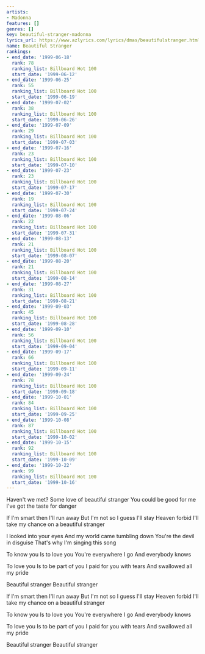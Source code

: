 ```yaml
---
artists:
- Madonna
features: []
genres: []
key: beautiful-stranger-madonna
lyrics_url: https://www.azlyrics.com/lyrics/dmas/beautifulstranger.html
name: Beautiful Stranger
rankings:
- end_date: '1999-06-18'
  rank: 78
  ranking_list: Billboard Hot 100
  start_date: '1999-06-12'
- end_date: '1999-06-25'
  rank: 55
  ranking_list: Billboard Hot 100
  start_date: '1999-06-19'
- end_date: '1999-07-02'
  rank: 38
  ranking_list: Billboard Hot 100
  start_date: '1999-06-26'
- end_date: '1999-07-09'
  rank: 29
  ranking_list: Billboard Hot 100
  start_date: '1999-07-03'
- end_date: '1999-07-16'
  rank: 23
  ranking_list: Billboard Hot 100
  start_date: '1999-07-10'
- end_date: '1999-07-23'
  rank: 23
  ranking_list: Billboard Hot 100
  start_date: '1999-07-17'
- end_date: '1999-07-30'
  rank: 19
  ranking_list: Billboard Hot 100
  start_date: '1999-07-24'
- end_date: '1999-08-06'
  rank: 22
  ranking_list: Billboard Hot 100
  start_date: '1999-07-31'
- end_date: '1999-08-13'
  rank: 21
  ranking_list: Billboard Hot 100
  start_date: '1999-08-07'
- end_date: '1999-08-20'
  rank: 21
  ranking_list: Billboard Hot 100
  start_date: '1999-08-14'
- end_date: '1999-08-27'
  rank: 31
  ranking_list: Billboard Hot 100
  start_date: '1999-08-21'
- end_date: '1999-09-03'
  rank: 45
  ranking_list: Billboard Hot 100
  start_date: '1999-08-28'
- end_date: '1999-09-10'
  rank: 56
  ranking_list: Billboard Hot 100
  start_date: '1999-09-04'
- end_date: '1999-09-17'
  rank: 66
  ranking_list: Billboard Hot 100
  start_date: '1999-09-11'
- end_date: '1999-09-24'
  rank: 78
  ranking_list: Billboard Hot 100
  start_date: '1999-09-18'
- end_date: '1999-10-01'
  rank: 84
  ranking_list: Billboard Hot 100
  start_date: '1999-09-25'
- end_date: '1999-10-08'
  rank: 87
  ranking_list: Billboard Hot 100
  start_date: '1999-10-02'
- end_date: '1999-10-15'
  rank: 92
  ranking_list: Billboard Hot 100
  start_date: '1999-10-09'
- end_date: '1999-10-22'
  rank: 99
  ranking_list: Billboard Hot 100
  start_date: '1999-10-16'
---
```


Haven't we met?
Some love of beautiful stranger
You could be good for me
I've got the taste for danger

If I'm smart then I'll run away
But I'm not so I guess I'll stay
Heaven forbid
I'll take my chance on a beautiful stranger

I looked into your eyes
And my world came tumbling down
You're the devil in disguise
That's why I'm singing this song

To know you
Is to love you
You're everywhere I go
And everybody knows

To love you
Is to be part of you
I paid for you with tears
And swallowed all my pride

Beautiful stranger
Beautiful stranger

If I'm smart then I'll run away
But I'm not so I guess I'll stay
Heaven forbid
I'll take my chance on a beautiful stranger

To know you
Is to love you
You're everywhere I go
And everybody knows

To love you
Is to be part of you
I paid for you with tears
And swallowed all my pride

Beautiful stranger
Beautiful stranger



